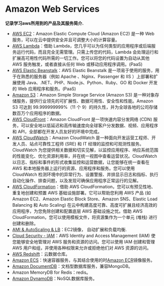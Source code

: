 # Amazon Web Services

**记录学习aws所用到的产品及其服务简介.**

- [AWS EC2](https://docs.aws.amazon.com/ec2/index.html)：Amazon Elastic Compute Cloud (Amazon EC2) 是一种 Web 服务，可以在云中提供安全并且可调整大小的计算容量。
- [AWS Lambda](https://docs.aws.amazon.com/lambda/index.html)：借助 Lambda，您几乎可以为任何类型的应用程序或后端服务运行代码，而且完全无需管理。只需上传您的代码，Lambda 会处理运行和扩展高可用性代码所需的一切工作。您可以将您的代码设置为自动从其他 AWS 服务触发，或者直接从任何 Web 或移动应用程序调用。(PaaS)
- [AWS Elastic Beanstalk](https://docs.aws.amazon.com/elastic-beanstalk/index.html)：AWS Elastic Beanstalk 是一项易于使用的服务，用于在熟悉的服务器（例如 Apache 、Nginx、Passenger 和 IIS ）上部署和扩展使用 Java、.NET、PHP、Node.js、Python、Ruby、GO 和 Docker 开发的 Web 应用程序和服务。(PaaS)
- [Amazon S3](https://docs.aws.amazon.com/s3/index.html)：Amazon Simple Storage Service (Amazon S3) 是一种对象存储服务，提供行业领先的可扩展性、数据可用性、安全性和性能。Amazon S3 可达到 99.999999999%（11 个 9）的持久性，并为全球各地的公司存储数百万个应用程序的数据。
- [AWS CloudFront](https://docs.aws.amazon.com/cloudfront/index.html)：Amazon CloudFront 是一项快速内容分发网络 (CDN) 服务，可以安全地以低延迟和高传输速度向全球客户分发数据、视频、应用程序和 API，全部都在开发人员友好的环境中完成。
- [AWS CloudWatch](https://docs.aws.amazon.com/cloudwatch/index.html)：Amazon CloudWatch 是一种面向开发运营工程师、开发人员、站点可靠性工程师 (SRE) 和 IT 经理的监控和可观测性服务。CloudWatch 为您提供相关数据和切实见解，以监控应用程序、响应系统范围的性能变化、优化资源利用率，并在统一视图中查看运营状况。CloudWatch 以日志、指标和事件的形式收集监控和运营数据，让您能够在统一查看在 AWS 和本地服务器上运行的资源、应用程序和服务。您可以使用 CloudWatch 检测环境中的异常行为、设置警报、并排显示日志和指标、执行自动化操作、排查问题，以及发现可确保应用程序正常运行的见解。
- [AWS CloudFormation](https://docs.aws.amazon.com/cloudformation/index.html)：借助 AWS CloudFormation，您可以有预见性地、重复地创建和预置 AWS 基础设施部署。它可以帮助您利用 AWS 产品 (如 Amazon EC2、Amazon Elastic Block Store、Amazon SNS、Elastic Load Balancing 和 Auto Scaling) 在云中构建高度可靠、高度可扩展且经济高效的应用程序，为您免除创建和配置底层 AWS 基础设施之忧。借助 AWS CloudFormation，您可以使用模板文件，将资源集作为一个单元 (堆栈) 进行创建和删除。
- [AMI & AutoScaling & LB](#)：EC2镜像， 自动扩展和负载均衡.
- [Cloud Security - IAM](https://docs.aws.amazon.com/iam/index.html)：AWS Identity and Access Management (IAM) 使您能够安全地管理对 AWS 服务和资源的访问。您可以使用 IAM 创建和管理 AWS 用户和组，并使用各种权限来允许或拒绝他们对 AWS 资源的访问。
- [AWS Redshift](https://docs.aws.amazon.com/redshift/index.html)：云数据仓库。
- [Amazon ECS](https://docs.aws.amazon.com/zh_cn/ecs/)：快速容器服务，与其结合使用的时[Amazon ECR](https://docs.aws.amazon.com/zh_cn/AmazonECS/latest/developerguide/ecr-repositories.html)镜像服务。
- [Amazon DocumentDB](https://docs.aws.amazon.com/zh_cn/documentdb/latest/developerguide/what-is.html)：文档型数据库服务，兼容MongoDB。
- Amazon MemoryDB for Redis：redis。
- [Amazon DynamoDB](https://docs.aws.amazon.com/amazondynamodb/latest/developerguide/Introduction.html)：NoSQL数据库服务。